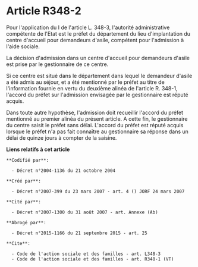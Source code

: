 # Article R348-2

Pour l'application du I de l'article L. 348-3, l'autorité administrative compétente de l'Etat est le préfet du département du
lieu d'implantation du centre d'accueil pour demandeurs d'asile, compétent pour l'admission à l'aide sociale.

La décision d'admission dans un centre d'accueil pour demandeurs d'asile est prise par le gestionnaire de ce centre.

Si ce centre est situé dans le département dans lequel le demandeur d'asile a été admis au séjour, et a été mentionné par le
préfet au titre de l'information fournie en vertu du deuxième alinéa de l'article R. 348-1, l'accord du préfet sur
l'admission envisagée par le gestionnaire est réputé acquis.

Dans toute autre hypothèse, l'admission doit recueillir l'accord du préfet mentionné au premier alinéa du présent article. A
cette fin, le gestionnaire du centre saisit le préfet sans délai. L'accord du préfet est réputé acquis lorsque le préfet n'a
pas fait connaître au gestionnaire sa réponse dans un délai de quinze jours à compter de la saisine.

**Liens relatifs à cet article**

	**Codifié par**:

	  - Décret n°2004-1136 du 21 octobre 2004

	**Créé par**:

	  - Décret n°2007-399 du 23 mars 2007 - art. 4 () JORF 24 mars 2007

	**Cité par**:

	  - Décret n°2007-1300 du 31 août 2007 - art. Annexe (Ab)

	**Abrogé par**:

	  - Décret n°2015-1166 du 21 septembre 2015 - art. 25

	**Cite**:

	  - Code de l'action sociale et des familles - art. L348-3
	  - Code de l'action sociale et des familles - art. R348-1 (VT)
